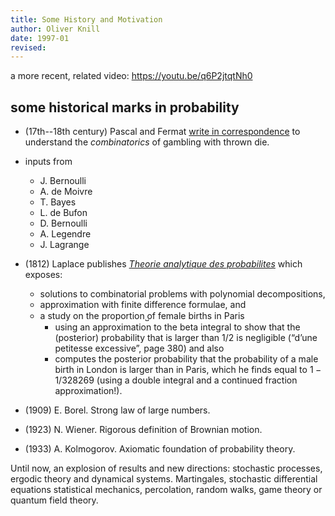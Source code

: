```yaml
---
title: Some History and Motivation
author: Oliver Knill
date: 1997-01
revised:
---
```


a more recent, related video: <https://youtu.be/q6P2jtqtNh0>

## some historical marks in probability

- (17th--18th century) Pascal and Fermat [write in correspondence](https://www.york.ac.uk/depts/maths/histstat/pascal.pdf) to understand the *combinatorics* of gambling with thrown die. 

- inputs from
    * J. Bernoulli
	* A. de Moivre
	* T. Bayes
	* L. de Bufon
	* D. Bernoulli
	* A. Legendre
	* J. Lagrange

- (1812) Laplace publishes *[Theorie analytique des probabilites](http://www.archive.org/details/thorieanalytiqu01laplgoog)* which exposes:
    * solutions to combinatorial problems with polynomial decompositions, 
    * approximation with finite difference formulae, and 
    * a study on the proportion ̺of female births in Paris
        - using an approximation to the beta integral to show that the (posterior) probability that is larger than $1/2$ is negligible (“d’une petitesse excessive”, page 380) and also
        - computes the posterior probability that the probability of a male birth in London is larger than in Paris, which he finds equal to $1 - 1/328269$ (using a double integral and a continued fraction approximation!).

- (1909) E. Borel. Strong law of large numbers.
- (1923) N. Wiener. Rigorous definition of Brownian motion.
- (1933) A. Kolmogorov. Axiomatic foundation of probability theory.

Until now, an explosion of results and new directions: stochastic processes, ergodic theory and dynamical systems. Martingales, stochastic differential equations statistical mechanics, percolation, random walks, game theory or quantum field theory. 
